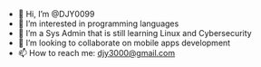 - 👋 Hi, I’m @DJY0099
- 👀 I’m interested in programming languages
- 🌱 I’m a Sys Admin that is still learning Linux and Cybersecurity
- 💞️ I’m looking to collaborate on mobile apps development
- 📫 How to reach me: djy3000@gmail.com

<!---
DJY0099/DJY0099 is a ✨ special ✨ repository because its `README.md` (this file) appears on your GitHub profile.
You can click the Preview link to take a look at your changes.
--->
